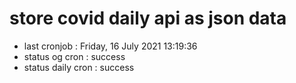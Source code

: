 # store covid daily api as json data

- last cronjob : Friday, 16 July 2021 13:19:36
- status og cron : success
- status daily cron : success
      
      